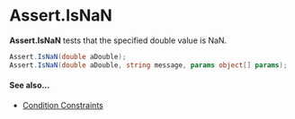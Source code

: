 # Assert.IsNaN


**Assert.IsNaN** tests that the specified double value is NaN.

```csharp
Assert.IsNaN(double aDouble);
Assert.IsNaN(double aDouble, string message, params object[] params);
```

#### See also...
 * [Condition Constraints](xref:constraints#condition-constraints)

